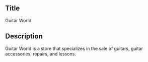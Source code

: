 ## Title
Guitar World

## Description
Guitar World is a store that specializes in the sale of guitars, guitar accessories, repairs, and lessons.
